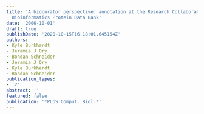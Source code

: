 ```yaml
---
title: 'A biocurator perspective: annotation at the Research Collaboratory for Structural
  Bioinformatics Protein Data Bank'
date: '2006-10-01'
draft: true
publishDate: '2020-10-15T16:18:01.645154Z'
authors:
- Kyle Burkhardt
- Jeramia J Ory
- Bohdan Schneider
- Jeramia J Ory
- Kyle Burkhardt
- Bohdan Schneider
publication_types:
- '2'
abstract: ''
featured: false
publication: '*PLoS Comput. Biol.*'
---
```



